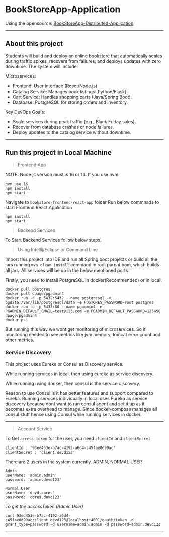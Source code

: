# BookStoreApp-Application

Using the opensource: [BookStoreApp-Distributed-Application](https://github.com/devdcores/BookStoreApp-Distributed-Application)
<hr>

## About this project
Students will build and deploy an online bookstore that automatically scales during traffic
spikes, recovers from failures, and deploys updates with zero downtime. The system will
include:

Microservices:
- Frontend: User interface (React/Node.js)
- Catalog Service: Manages book listings (Python/Flask).
- Cart Service: Handles shopping carts (Java/Spring Boot).
- Database: PostgreSQL for storing orders and inventory.

Key DevOps Goals:
- Scale services during peak traffic (e.g., Black Friday sales).
- Recover from database crashes or node failures.
- Deploy updates to the catalog service without downtime.

<hr>

## Run this project in Local Machine

>Frontend App

NOTE: Node.js version must is 16 or 14.
If you use nvm

```
nvm use 16
npm install
npm start
```

Navigate to `bookstore-frontend-react-app` folder
Run below commnads to start Frontend React Application

```
npm install
npm start
```

>Backend Services
>
To Start Backend Services follow below steps.
>Using Intellij/Eclipse or Command Line

Import this project into IDE and run all Spring boot projects or
build all the jars running `mvn clean install` command in root parent pom, which builds all jars.
All services will be up in the below mentioned ports.

Firstly, you need to install PostgreSQL in docker(Recommended) or in local.
```
docker pull postgres
docker pull dpage/pgadmin4
docker run -d -p 5432:5432 --name postgresql -v pgdata:/var/lib/postgresql/data -e POSTGRES_PASSWORD=root postgres
docker run -d -p 5433:80 --name pgadmin4 -e PGADMIN_DEFAULT_EMAIL=test@123.com -e PGADMIN_DEFAULT_PASSWORD=123456 dpage/pgadmin4
docker ps
```

But running this way we wont get monitoring of microservices.
So if monitoring needed to see metrics like jvm memory, tomcat error count and other metrics.


### Service Discovery
This project uses Eureka or Consul as Discovery service.

While running services in local, then using eureka as service discovery.

While running using docker, then consul is the service discovery.

Reason to use Consul is it has better features and support compared to Eureka. Running services individually in local uses Eureka as service discovery because dont want to run consul agent and set it up as it becomes extra overhead to manage. Since docker-compose manages all consul stuff hence using Consul while running services in docker.

<hr>

> Account Service

To Get `access_token` for the user, you need `clientId` and `clientSecret`

```
clientId : '93ed453e-b7ac-4192-a6d4-c45fae0d99ac'
clientSecret : 'client.devd123'
```

There are 2 users in the system currently.
ADMIN, NORMAL USER

```
Admin 
userName: 'admin.admin'
password: 'admin.devd123'
```

```
Normal User 
userName: 'devd.cores'
password: 'cores.devd123'
```

*To get the accessToken (Admin User)*

```curl 93ed453e-b7ac-4192-a6d4-c45fae0d99ac:client.devd123@localhost:4001/oauth/token -d grant_type=password -d username=admin.admin -d password=admin.devd123```

<hr>
